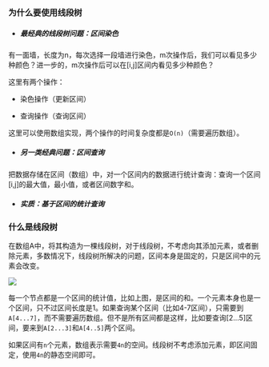 ### 为什么要使用线段树

- ##### 最经典的线段树问题：区间染色

有一面墙，长度为n，每次选择一段墙进行染色，m次操作后，我们可以看见多少种颜色？进一步的，m次操作后可以在[i,j]区间内看见多少种颜色？

这里有两个操作：

- 染色操作（更新区间）

- 查询操作（查询区间）

这里可以使用数组实现，两个操作的时间复杂度都是`O(n)`（需要遍历数组）。

- ##### 另一类经典问题：区间查询

把数据存储在区间（数组）中，对一个区间内的数据进行统计查询：查询一个区间[i,j]的最大值，最小值，或者区间数字和。

- ##### 实质：基于区间的统计查询

### 什么是线段树

在数组A中，将其构造为一棵线段树，对于线段树，不考虑向其添加元素，或者删除元素，多数情况下，线段树所解决的问题，区间本身是固定的，只是区间中的元素会改变。

![](https://blogimage.flipped.work/datastructures/segmenttree/segmenttree1.png)

每一个节点都是一个区间的统计值，比如上图，是区间的和。一个元素本身也是一个区间，只不过区间长度是1。如果查询某个区间（比如4-7区间），只需要到`A[4...7]`，而不需要遍历数组。但不是所有区间都是这样，比如要查询[2...5]区间，要来到`A[2...3]`和`A[4..5]`两个区间。

如果区间有`n`个元素，数组表示需要`4n`的空间。线段树不考虑添加元素，即区间固定，使用`4n`的静态空间即可。